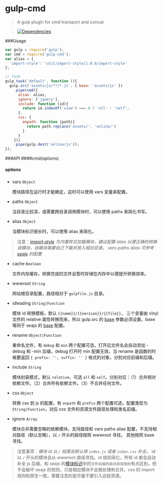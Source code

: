 gulp-cmd
=========

>A gulp plugin for cmd transport and concat

>[![Dependencies][david-image]][david-url]

[david-image]: http://img.shields.io/david/nuintun/gulp-cmd.svg?style=flat-square
[david-url]: https://david-dm.org/nuintun/gulp-cmd

###Usage
```js
var gulp = require('gulp');
var cmd = require('gulp-cmd');
var alias = {
  'import-style': 'util/import-style/1.0.0/import-style'
};

// Task
gulp.task('default', function (){
  gulp.src('assets/js/**/*.js', { base: 'assets/js' })
    .pipe(cmd({
      alias: alias,
      ignore: ['jquery'],
      include: function (id){
        return id.indexOf('view') === 0 ? 'all' : 'self';
      },
      css: {
        onpath: function (path){
          return path.replace('assets/', 'online/')
        }
      }
    }))
    .pipe(gulp.dest('online/js'));
});
```

###API
####cmd(options)
#####  *options*
- vars ```Object```
  
  模块路径在运行时才能确定，这时可以使用 vars 变量来配置。

- paths ```Object```
  
  当目录比较深，或需要跨目录调用模块时，可以使用 paths 来简化书写。

- alias ```Object```
  
  当模块标识很长时，可以使用 alias 来简化。
>注意：*[import-style](https://github.com/nuintun/import-style) 为内置样式加载模块，建议配置 alias 以便正确的转换该模块，该模块需要自己下载并放入相应目录。 vars paths alias 可参考 [seajs](https://github.com/seajs/seajs/issues/262) 的配置*

- cache ```Boolean```
  
  文件内存缓存，转换完成的文件会暂时存储在内存中以便提升转换效率。

- wwwroot ```String```
  
  网站根目录配置，路径相对于 ```gulpfile.js``` 目录。

- idleading ```String|Function```
  
  模块 id 转换模板，默认 ```{{name}}/{{version}}/{{file}}```， 三个变量由 vinyl 文件的 relative 属性转换而来，所以 gulp.src 的 [base](https://github.com/wearefractal/vinyl) 参数必须设置，base 等同于 seajs 的 [base](https://github.com/seajs/seajs/issues/262) 配置。

- rename ```Object|Function```
  
  重命名文件，有 ```debug``` 和 ```min``` 两个配置可选，打开后文件名会自动添加 -debug 和 -min 后缀，debug 打开时 min 配置无效。当 rename 是函数的时候要返回 ```{ prefix: '', suffix: '' }``` 格式的对象，分别对应前缀和后缀。

- include ```String```
  
  模块封装模式，默认 ```relative```，可选 ```all``` 和 ```self```。分别对应：（1）合并相对依赖文件。（2）合并所有依赖文件。（3）不合并任何文件。

- css ```Object```
  
  转换 css 到 js 的配置，有 ```onpath``` 和 ```prefix``` 两个配置可选，配置类型为 ```String|Function```，对应 css 文件的资源文件路径处理和类名前缀。

- ignore ```Array```
  
  模块合并需要忽略的依赖模块，支持路径和 vars paths alias 配置，不支持相对路径（默认忽略），以 ```/``` 开头的路径按照 wwwroot 寻找， 其他按照 base 寻找。

>注意事项：*模块 id 以 ```/``` 结尾会默认用 ```index.js``` 或者 ```index.css``` 补全*， id 以 ```/``` 开头的模块会从 wwwroot 路径寻找。id 规则简化，所有 id 都会自动补全 js 后缀，和 seajs 的[模块标识](https://github.com/seajs/seajs/issues/258)中的```文件后缀的自动添加规则```有点区别，但不会破坏 seajs 的规则，只是相应模块不会做处理和合并。css 的 import 规则和原生一致，需要注意的是尽量不要引入远程资源。
